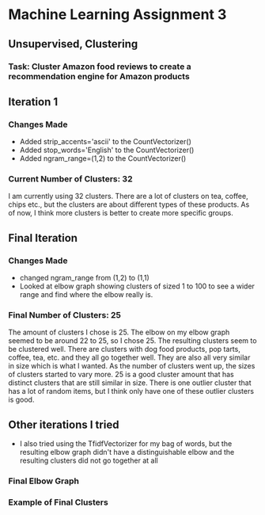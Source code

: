 # Machine Learning Assignment 3
## Unsupervised, Clustering
### Task: Cluster Amazon food reviews to create a recommendation engine for Amazon products
## Iteration 1
### Changes Made
* Added strip_accents='ascii' to the CountVectorizer()
* Added stop_words='English' to the CountVectorizer()
* Added ngram_range=(1,2) to the CountVectorizer()
### Current Number of Clusters: 32
I am currently using 32 clusters. There are a lot of clusters on tea, coffee, chips etc., but the clusters are about different types of these products. As of now, I think more clusters is better to create more specific groups.

## Final Iteration
### Changes Made
* changed ngram_range from (1,2) to (1,1)
* Looked at elbow graph showing clusters of sized 1 to 100 to see a wider range and find where the elbow really is.
### Final Number of Clusters: 25
The amount of clusters I chose is 25. The elbow on my elbow graph seemed to be around 22 to 25, so I chose 25. The resulting clusters seem to be clustered well. There are clusters with dog food products, pop tarts, coffee, tea, etc. and they all go together well. They are also all very similar in size which is what I wanted. As the number of clusters went up, the sizes of clusters started to vary more. 25 is a good cluster amount that has distinct clusters that are still similar in size. There is one outlier cluster that has a lot of random items, but I think only have one of these outlier clusters is good. 

## Other iterations I tried
* I also tried using the TfidfVectorizer for my bag of words, but the resulting elbow graph didn't have a distinguishable elbow and the resulting clusters did not go together at all

### Final Elbow Graph


### Example of Final Clusters


